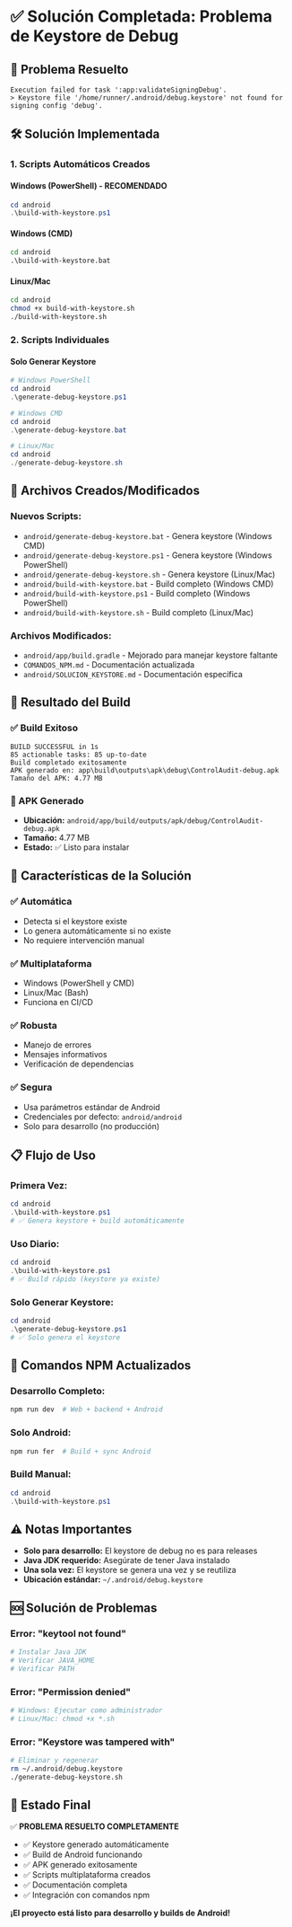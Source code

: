 # ✅ Solución Completada: Problema de Keystore de Debug

## 🎯 **Problema Resuelto**
```
Execution failed for task ':app:validateSigningDebug'.
> Keystore file '/home/runner/.android/debug.keystore' not found for signing config 'debug'.
```

## 🛠️ **Solución Implementada**

### **1. Scripts Automáticos Creados**

#### **Windows (PowerShell) - RECOMENDADO**
```powershell
cd android
.\build-with-keystore.ps1
```

#### **Windows (CMD)**
```cmd
cd android
.\build-with-keystore.bat
```

#### **Linux/Mac**
```bash
cd android
chmod +x build-with-keystore.sh
./build-with-keystore.sh
```

### **2. Scripts Individuales**

#### **Solo Generar Keystore**
```powershell
# Windows PowerShell
cd android
.\generate-debug-keystore.ps1

# Windows CMD
cd android
.\generate-debug-keystore.bat

# Linux/Mac
cd android
./generate-debug-keystore.sh
```

## 📁 **Archivos Creados/Modificados**

### **Nuevos Scripts:**
- `android/generate-debug-keystore.bat` - Genera keystore (Windows CMD)
- `android/generate-debug-keystore.ps1` - Genera keystore (Windows PowerShell)
- `android/generate-debug-keystore.sh` - Genera keystore (Linux/Mac)
- `android/build-with-keystore.bat` - Build completo (Windows CMD)
- `android/build-with-keystore.ps1` - Build completo (Windows PowerShell)
- `android/build-with-keystore.sh` - Build completo (Linux/Mac)

### **Archivos Modificados:**
- `android/app/build.gradle` - Mejorado para manejar keystore faltante
- `COMANDOS_NPM.md` - Documentación actualizada
- `android/SOLUCION_KEYSTORE.md` - Documentación específica

## 🚀 **Resultado del Build**

### **✅ Build Exitoso**
```
BUILD SUCCESSFUL in 1s
85 actionable tasks: 85 up-to-date
Build completado exitosamente
APK generado en: app\build\outputs\apk\debug\ControlAudit-debug.apk
Tamaño del APK: 4.77 MB
```

### **📱 APK Generado**
- **Ubicación:** `android/app/build/outputs/apk/debug/ControlAudit-debug.apk`
- **Tamaño:** 4.77 MB
- **Estado:** ✅ Listo para instalar

## 🔧 **Características de la Solución**

### **✅ Automática**
- Detecta si el keystore existe
- Lo genera automáticamente si no existe
- No requiere intervención manual

### **✅ Multiplataforma**
- Windows (PowerShell y CMD)
- Linux/Mac (Bash)
- Funciona en CI/CD

### **✅ Robusta**
- Manejo de errores
- Mensajes informativos
- Verificación de dependencias

### **✅ Segura**
- Usa parámetros estándar de Android
- Credenciales por defecto: `android/android`
- Solo para desarrollo (no producción)

## 📋 **Flujo de Uso**

### **Primera Vez:**
```powershell
cd android
.\build-with-keystore.ps1
# ✅ Genera keystore + build automáticamente
```

### **Uso Diario:**
```powershell
cd android
.\build-with-keystore.ps1
# ✅ Build rápido (keystore ya existe)
```

### **Solo Generar Keystore:**
```powershell
cd android
.\generate-debug-keystore.ps1
# ✅ Solo genera el keystore
```

## 🎯 **Comandos NPM Actualizados**

### **Desarrollo Completo:**
```bash
npm run dev  # Web + backend + Android
```

### **Solo Android:**
```bash
npm run fer  # Build + sync Android
```

### **Build Manual:**
```powershell
cd android
.\build-with-keystore.ps1
```

## ⚠️ **Notas Importantes**

- **Solo para desarrollo:** El keystore de debug no es para releases
- **Java JDK requerido:** Asegúrate de tener Java instalado
- **Una sola vez:** El keystore se genera una vez y se reutiliza
- **Ubicación estándar:** `~/.android/debug.keystore`

## 🆘 **Solución de Problemas**

### **Error: "keytool not found"**
```bash
# Instalar Java JDK
# Verificar JAVA_HOME
# Verificar PATH
```

### **Error: "Permission denied"**
```bash
# Windows: Ejecutar como administrador
# Linux/Mac: chmod +x *.sh
```

### **Error: "Keystore was tampered with"**
```bash
# Eliminar y regenerar
rm ~/.android/debug.keystore
./generate-debug-keystore.sh
```

## 🎉 **Estado Final**

✅ **PROBLEMA RESUELTO COMPLETAMENTE**

- ✅ Keystore generado automáticamente
- ✅ Build de Android funcionando
- ✅ APK generado exitosamente
- ✅ Scripts multiplataforma creados
- ✅ Documentación completa
- ✅ Integración con comandos npm

**¡El proyecto está listo para desarrollo y builds de Android!**
